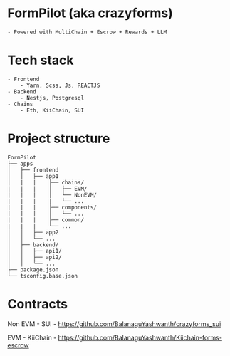 # FormPilot (aka crazyforms)

    - Powered with MultiChain + Escrow + Rewards + LLM

# Tech stack

    - Frontend
        - Yarn, Scss, Js, REACTJS
    - Backend
        - Nestjs, Postgresql
    - Chains
        - Eth, KiiChain, SUI

# Project structure

    FormPilot
    ├── apps
    │   ├── frontend
    │   │   ├── app1
    │   |   |    ├── chains/
    |   |   |    │   ├── EVM/
    |   |   |    │   └── NonEVM/
    |   |   |    |   └── ...
    |   |   |    ├── components/
    |   |   |    │   └── ...
    |   |   |    ├── common/
    |   |   |    └── ...
    │   │   ├── app2
    │   │   └── ...
    │   ├── backend/
    │   │   ├── api1/
    │   │   ├── api2/
    │   │   └── ...
    ├── package.json
    └── tsconfig.base.json

# Contracts 

Non EVM - SUI - https://github.com/BalanaguYashwanth/crazyforms_sui

EVM - KiiChain - https://github.com/BalanaguYashwanth/Kiichain-forms-escrow